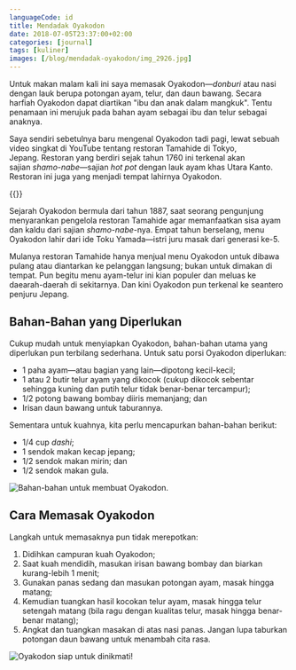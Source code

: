 ```yaml
---
languageCode: id
title: Mendadak Oyakodon
date: 2018-07-05T23:37:00+02:00
categories: [journal]
tags: [kuliner]
images: [/blog/mendadak-oyakodon/img_2926.jpg]
---
```

Untuk makan malam kali ini saya memasak Oyakodon—*donburi* atau nasi dengan lauk berupa potongan ayam, telur, dan daun bawang. Secara harfiah Oyakodon dapat diartikan "ibu dan anak dalam mangkuk". Tentu penamaan ini merujuk pada bahan ayam sebagai ibu dan telur sebagai anaknya.

Saya sendiri sebetulnya baru mengenal Oyakodon tadi pagi, lewat sebuah video singkat di YouTube tentang restoran Tamahide di Tokyo, Jepang. Restoran yang berdiri sejak tahun 1760 ini terkenal akan sajian *shamo-nabe*—sajian *hot pot* dengan lauk ayam khas Utara Kanto. Restoran ini juga yang menjadi tempat lahirnya Oyakodon.

{{<youtube A_ehH20Nv_A>}}

Sejarah Oyakodon bermula dari tahun 1887, saat seorang pengunjung menyarankan pengelola restoran Tamahide agar memanfaatkan sisa ayam dan kaldu dari sajian *shamo-nabe*-nya. Empat tahun berselang, menu Oyakodon lahir dari ide Toku Yamada—istri juru masak dari generasi ke-5.

Mulanya restoran Tamahide hanya menjual menu Oyakodon untuk dibawa pulang atau diantarkan ke pelanggan langsung; bukan untuk dimakan di tempat. Pun begitu menu ayam-telur ini kian populer dan meluas ke daearah-daerah di sekitarnya. Dan kini Oyakodon pun terkenal ke seantero penjuru Jepang.

## Bahan-Bahan yang Diperlukan

Cukup mudah untuk menyiapkan Oyakodon, bahan-bahan utama yang diperlukan pun terbilang sederhana. Untuk satu porsi Oyakodon diperlukan:

* 1 paha ayam—atau bagian yang lain—dipotong kecil-kecil;
* 1 atau 2 butir telur ayam yang dikocok (cukup dikocok sebentar sehingga kuning dan putih telur tidak benar-benar tercampur);
* 1/2 potong bawang bombay diiris memanjang; dan
* Irisan daun bawang untuk taburannya.

Sementara untuk kuahnya, kita perlu mencapurkan bahan-bahan berikut:

* 1/4 cup *dashi*;
* 1 sendok makan kecap jepang;
* 1/2 sendok makan mirin; dan
* 1/2 sendok makan gula.

![Bahan-bahan untuk membuat Oyakodon.](img_2920.jpg)

## Cara Memasak Oyakodon

Langkah untuk memasaknya pun tidak merepotkan:

1. Didihkan campuran kuah Oyakodon;
2. Saat kuah mendidih, masukan irisan bawang bombay dan biarkan kurang-lebih 1 menit;
3. Gunakan panas sedang dan masukan potongan ayam, masak hingga matang;
4. Kemudian tuangkan hasil kocokan telur ayam, masak hingga telur setengah matang (bila ragu dengan kualitas telur, masak hingga benar-benar matang);
5. Angkat dan tuangkan masakan di atas nasi panas. Jangan lupa taburkan potongan daun bawang untuk menambah cita rasa.

![Oyakodon siap untuk dinikmati!](img_2926.jpg)
